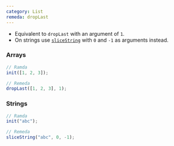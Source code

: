 ```yaml
---
category: List
remeda: dropLast
---
```


- Equivalent to `dropLast` with an argument of `1`.
- On strings use [`sliceString`](/docs#sliceString) with `0` and `-1` as arguments instead.

### Arrays

```ts
// Ramda
init([1, 2, 3]);

// Remeda
dropLast([1, 2, 3], 1);
```

### Strings

```ts
// Ramda
init("abc");

// Remeda
sliceString("abc", 0, -1);
```
